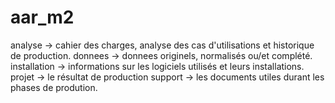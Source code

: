 # aar_m2

analyse -> cahier des charges, analyse des cas d'utilisations et historique de production.
donnees -> donnees originels, normalisés ou/et complété.
installation -> informations sur les logiciels utilisés et leurs installations.
projet -> le résultat de production
support -> les documents utiles durant les phases de prodution.
